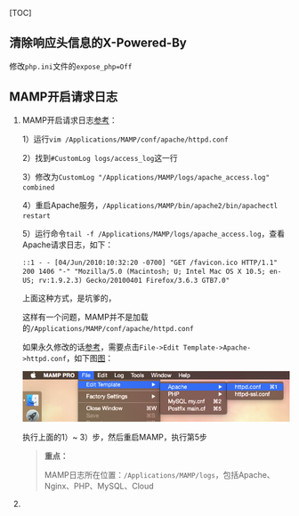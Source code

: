 [TOC]

## 清除响应头信息的X-Powered-By

修改`php.ini`文件的`expose_php=Off`

## MAMP开启请求日志

1. MAMP开启请求日志[参考](https://sites.google.com/site/mamppro/en/mamp/faq/where-can-i-find-the-logs/how-can-i-enable-the-apache-access-logs)：

   1）运行`vim /Applications/MAMP/conf/apache/httpd.conf`

   2）找到`#CustomLog logs/access_log`这一行

   3）修改为`CustomLog "/Applications/MAMP/logs/apache_access.log" combined`

   4）重启Apache服务，`/Applications/MAMP/bin/apache2/bin/apachectl restart`

   5）运行命令`tail -f /Applications/MAMP/logs/apache_access.log`，查看Apache请求日志，如下：

   ```
   ::1 - - [04/Jun/2010:10:32:20 -0700] "GET /favicon.ico HTTP/1.1" 200 1406 "-" "Mozilla/5.0 (Macintosh; U; Intel Mac OS X 10.5; en-US; rv:1.9.2.3) Gecko/20100401 Firefox/3.6.3 GTB7.0"
   ```

   上面这种方式，是坑爹的，

   这样有一个问题，MAMP并不是加载的`/Applications/MAMP/conf/apache/httpd.conf`

   如果永久修改的话[参考](http://blog-en.mamp.info/2015/02/editing-your-httpdconf-file-in-mamp-pro.html)，需要点击`File->Edit Template->Apache->httpd.conf`，如下图[图](http://2.bp.blogspot.com/-QCjkNUlt0EE/VOWcf3R5t4I/AAAAAAAAAd8/J4Q9KD509N8/s1600/Screen%2BShot%2B2015-02-06%2Bat%2B08.07.06.png)：

   ![操作图](../_picture/MAMP.png)

   执行上面的1）~ 3）步，然后重启MAMP，执行第5步

   >  **重点：**
   >
   >  MAMP日志所在位置：`/Applications/MAMP/logs`，包括Apache、Nginx、PHP、MySQL、Cloud

2. ​

   ​
